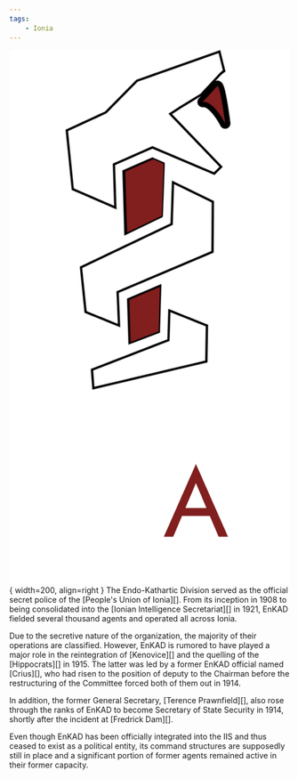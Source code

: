 ```yaml
---
tags:
    - Ionia
---
```


![EnKAD](../assets/organizations/EnKAD.png){ width=200, align=right }
The Endo-Kathartic Division served as the official secret police of the [People's Union of Ionia][]. From its inception in 1908 to being consolidated into the [Ionian Intelligence Secretariat][] in 1921, EnKAD fielded several thousand agents and operated all across Ionia.

Due to the secretive nature of the organization, the majority of their operations are classified. However, EnKAD is rumored to have played a major role in the reintegration of [Kenovice][] and the quelling of the [Hippocrats][] in 1915. The latter was led by a former EnKAD official named [Crius][], who had risen to the position of deputy to the Chairman before the restructuring of the Committee forced both of them out in 1914.

In addition, the former General Secretary, [Terence Prawnfield][], also rose through the ranks of EnKAD to become Secretary of State Security in 1914, shortly after the incident at [Fredrick Dam][].

Even though EnKAD has been officially integrated into the IIS and thus ceased to exist as a political entity, its command structures are supposedly still in place and a significant portion of former agents remained active in their former capacity.